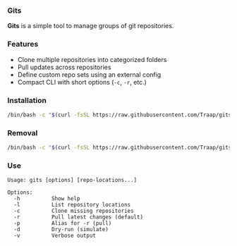 ### Gits

**Gits** is a simple tool to manage groups of git repositories.

### Features
- Clone multiple repositories into categorized folders
- Pull updates across repositories
- Define custom repo sets using an external config
- Compact CLI with short options (`-c`, `-r`, etc.)

### Installation
```bash
/bin/bash -c "$(curl -fsSL https://raw.githubusercontent.com/Traap/gits/master/install.sh)"
```

### Removal
```bash
/bin/bash -c "$(curl -fsSL https://raw.githubusercontent.com/Traap/gits/master/install.sh)"
```

### Use
```concole
Usage: gits [options] [repo-locations...]

Options:
  -h          Show help
  -l          List repository locations
  -c          Clone missing repositories
  -r          Pull latest changes (default)
  -p          Alias for -r (pull)
  -d          Dry-run (simulate)
  -v          Verbose output
```
